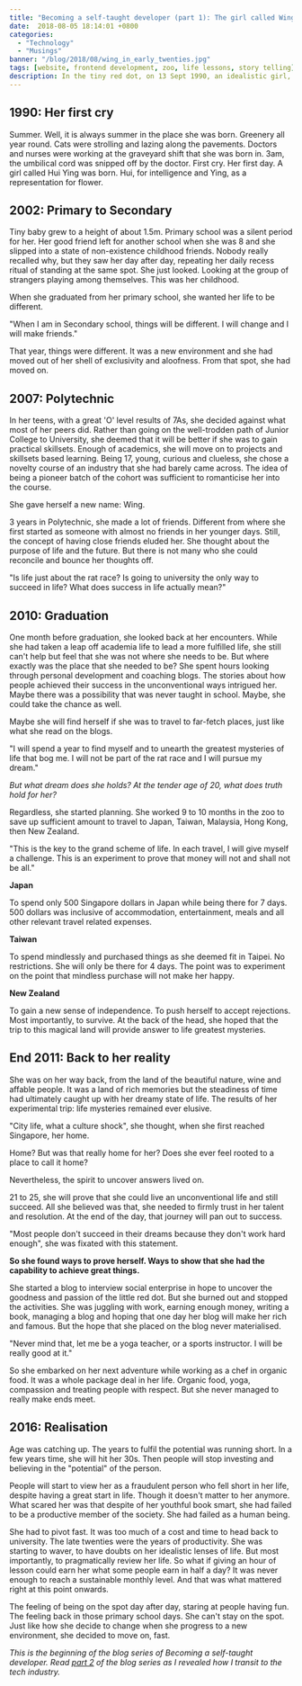 ```yaml
---
title: "Becoming a self-taught developer (part 1): The girl called Wing"
date:  2018-08-05 18:14:01 +0800
categories:
  - "Technology"
  - "Musings"
banner: "/blog/2018/08/wing_in_early_twenties.jpg"
tags: [website, frontend development, zoo, life lessons, story telling]
description: In the tiny red dot, on 13 Sept 1990, an idealistic girl, called Hui Ying, was born.  
---
```

## 1990: Her first cry
Summer. Well, it is always summer in the place she was born. Greenery all year round. Cats were strolling and lazing along the pavements. Doctors and nurses were working at the graveyard shift that she was born in. 3am, the umbilical cord was snipped off by the doctor. First cry. Her first day. A girl called Hui Ying was born. Hui, for intelligence and Ying, as a representation for flower.

## 2002: Primary to Secondary
Tiny baby grew to a height of about 1.5m. Primary school was a silent period for her. Her good friend left for another school when she was 8 and she slipped into a state of non-existence childhood friends. Nobody really recalled why, but they saw her day after day, repeating her daily recess ritual of standing at the same spot. She just looked. Looking at the group of strangers playing among themselves. This was her childhood.

When she graduated from her primary school, she wanted her life to be different.

"When I am in Secondary school, things will be different. I will change and I will make friends."

That year, things were different. It was a new environment and she had moved out of her shell of exclusivity and aloofness. From that spot, she had moved on.

##  2007: Polytechnic  
In her teens, with a great 'O' level results of 7As, she decided against what most of her peers did. Rather than going on the well-trodden path of Junior College to University, she deemed that it will be better if she was to gain practical skillsets. Enough of academics, she will move on to projects and skillsets based learning. Being 17, young, curious and clueless, she chose a novelty course of an industry that she had barely came across. The idea of being a pioneer batch of the cohort was sufficient to romanticise her into the course.

She gave herself a new name: Wing.

3 years in Polytechnic, she made a lot of friends. Different from where she first started as someone with almost no friends in her younger days. Still, the concept of having close friends eluded her. She thought about the purpose of life and the future. But there is not many who she could reconcile and bounce her thoughts off.

"Is life just about the rat race? Is going to university the only way to succeed in life? What does success in life actually mean?"

## 2010: Graduation
One month before graduation, she looked back at her encounters. While she had taken a leap off academia life to lead a more fulfilled life, she still can't help but feel that she was not where she needs to be. But where exactly was the place that she needed to be? She spent hours looking through personal development and coaching blogs. The stories about how people achieved their success in the unconventional ways intrigued her. Maybe there was a possibility that was never taught in school. Maybe, she could take the chance as well.

Maybe she will find herself if she was to travel to far-fetch places, just like what she read on the blogs.  

"I will spend a year to find myself and to unearth the greatest mysteries of life that bog me. I will not be part of the rat race and I will pursue my dream."

_But what dream does she holds? At the tender age of 20, what does truth hold for her?_

Regardless, she started planning. She worked 9 to 10 months in the zoo to save up sufficient amount to travel to Japan, Taiwan, Malaysia, Hong Kong, then New Zealand.

"This is the key to the grand scheme of life. In each travel, I will give myself a challenge. This is an experiment to prove that money will not and shall not be all."

__Japan__

To spend only 500 Singapore dollars in Japan while being there for 7 days. 500 dollars was inclusive of accommodation, entertainment, meals and all other relevant travel related expenses.

__Taiwan__

To spend mindlessly and purchased things as she deemed fit in Taipei. No restrictions. She will only be there for 4 days. The point was to experiment on the point that mindless purchase will not make her happy.

__New Zealand__

To gain a new sense of independence. To push herself to accept rejections. Most importantly, to survive. At the back of the head, she hoped that the trip to this magical land will provide answer to life greatest mysteries.

## End 2011: Back to her reality
She was on her way back, from the land of the beautiful nature, wine and affable people. It was a land of rich memories but the steadiness of time had ultimately caught up with her dreamy state of life. The results of her experimental trip: life mysteries remained ever elusive.

"City life, what a culture shock", she thought, when she first reached Singapore, her home.

Home? But was that really home for her? Does she ever feel rooted to a place to call it home?  

Nevertheless, the spirit to uncover answers lived on.

21 to 25, she will prove that she could live an unconventional life and still succeed. All she believed was that, she needed to firmly trust in her talent and resolution. At the end of the day, that journey will pan out to success.

"Most people don't succeed in their dreams because they don't work hard enough", she was fixated with this statement.

__So she found ways to prove herself. Ways to show that she had the capability to achieve great things.__

She started a blog to interview social enterprise in hope to uncover the goodness and passion of the little red dot. But she burned out and stopped the activities. She was juggling with work, earning enough money, writing a book, managing a blog and hoping that one day her blog will make her rich and famous. But the hope that she placed on the blog never materialised.

"Never mind that, let me be a yoga teacher, or a sports instructor. I will be really good at it."

So she embarked on her next adventure while working as a chef in organic food. It was a whole package deal in her life. Organic food, yoga, compassion and treating people with respect. But she never managed to really make ends meet.

## 2016: Realisation
Age was catching up. The years to fulfil the potential was running short. In a few years time, she will hit her 30s. Then people will stop investing and believing in the "potential" of the person.

People will start to view her as a fraudulent person who fell short in her life, despite having a great start in life. Though it doesn't matter to her anymore. What scared her was that despite of her youthful book smart, she had failed to be a productive member of the society. She had failed as a human being.

She had to pivot fast. It was too much of a cost and time to head back to university. The late twenties were the years of productivity. She was starting to waver, to have doubts on her idealistic lenses of life. But most importantly, to pragmatically review her life. So what if giving an hour of lesson could earn her what some people earn in half a day? It was never enough to reach a sustainable monthly level. And that was what mattered right at this point onwards.

The feeling of being on the spot day after day, staring at people having fun. The feeling back in those primary school days. She can't stay on the spot. Just like how she decide to change when she progress to a new environment, she decided to move on, fast.

_This is the beginning of the blog series of Becoming a self-taught developer. Read [part 2](https://www.thegeekwing.com/technology/musings/2018/08/17/the-lights-go-off/) of the blog series as I revealed how I transit to the tech industry._
